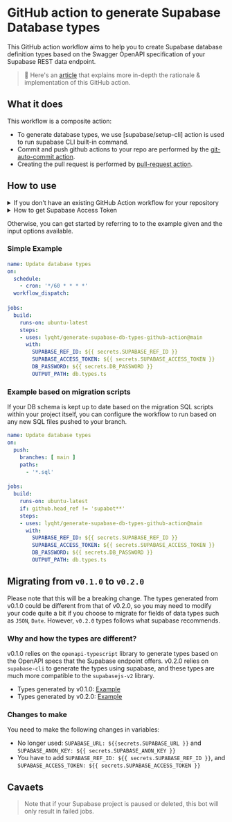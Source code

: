 # GitHub action to generate Supabase Database types

This GitHub action workflow aims to help you to create Supabase database definition types based on the Swagger OpenAPI specification of your Supabase REST data endpoint.

> 🔖 Here's an [article](https://blog.esteetey.dev/how-to-create-and-test-a-github-action-that-generates-types-from-supabase-database#heading-how-to-create-the-github-workflow) that explains more in-depth the rationale & implementation of this GitHub action.
## What it does

This workflow is a composite action:

- To generate database types, we use [supabase/setup-cli] action is used to run supabase CLI built-in command.
- Commit and push github actions to your repo are performed by the [git-auto-commit action](https://github.com/stefanzweifel/git-auto-commit-action).
- Creating the pull request is performed by [pull-request action](https://github.com/repo-sync/pull-request).

## How to use

<details><summary>If you don't have an existing GitHub Action workflow for your repository</summary>

1. Create a folder `.github/workflows` if you don't have it already 
2. Inside that folder, create a YAML file say `update-types.yml`
3. In the `update-types.yml` file, you can copy the example above and modify it to your usage.
4. You can choose to declare the `schedule` with a cron expression to run the job at a specified frequency e.g. every day once.
</details>

<details><summary>How to get Supabase Access Token</summary>

Go to https://app.supabase.com/account/tokens and get a token there.

![](access_token_preview.png)

</details>


Otherwise, you can get started by referring to to the example given and the input options available.

### Simple Example

```yml
name: Update database types
on:
  schedule:
    - cron: '*/60 * * * *'
  workflow_dispatch:

jobs:
  build:
    runs-on: ubuntu-latest
    steps:
    - uses: lyqht/generate-supabase-db-types-github-action@main
      with:
        SUPABASE_REF_ID: ${{ secrets.SUPABASE_REF_ID }}
        SUPABASE_ACCESS_TOKEN: ${{ secrets.SUPABASE_ACCESS_TOKEN }}
        DB_PASSWORD: ${{ secrets.DB_PASSWORD }}
        OUTPUT_PATH: db.types.ts
```
### Example based on migration scripts

If your DB schema is kept up to date based on the migration SQL scripts within your project itself, you can configure the workflow to run based on any new SQL files pushed to your branch.

```yml
name: Update database types
on:
  push:
    branches: [ main ]
    paths:
      - '*.sql'

jobs:
  build:
    runs-on: ubuntu-latest
    if: github.head_ref != 'supabot**'
    steps:
    - uses: lyqht/generate-supabase-db-types-github-action@main
      with:
        SUPABASE_REF_ID: ${{ secrets.SUPABASE_REF_ID }}
        SUPABASE_ACCESS_TOKEN: ${{ secrets.SUPABASE_ACCESS_TOKEN }}
        DB_PASSWORD: ${{ secrets.DB_PASSWORD }}
        OUTPUT_PATH: db.types.ts
```

## Migrating from `v0.1.0` to `v0.2.0`

Please note that this will be a breaking change. The types generated from v0.1.0 could be different from that of v0.2.0, so you may need to modify your code quite a bit if you choose to migrate for fields of data types such as `JSON`, `Date`. However, `v0.2.0` types follows what supabase recommends.

### Why and how the types are different?

v0.1.0 relies on the `openapi-typescript` library to generate types based on the OpenAPI specs that the Supabase endpoint offers.
v0.2.0 relies on `supabase-cli` to generate the types using supabase, and these types are much more compatible to the `supabasejs-v2` library.

- Types generated by v0.1.0: [Example](./exampleV010.ts)
- Types generated by v0.2.0: [Example](./exampleV020.ts)

### Changes to make

You need to make the following changes in variables:
- No longer used: `SUPABASE_URL: ${{secrets.SUPABASE_URL }}` and `SUPABASE_ANON_KEY: ${{ secrets.SUPABASE_ANON_KEY }}`
- You have to add `SUPABASE_REF_ID: ${{ secrets.SUPABASE_REF_ID }}`, and `SUPABASE_ACCESS_TOKEN: ${{ secrets.SUPABASE_ACCESS_TOKEN }}`


## Cavaets

> Note that if your Supabase project is paused or deleted, this bot will only result in failed jobs.
